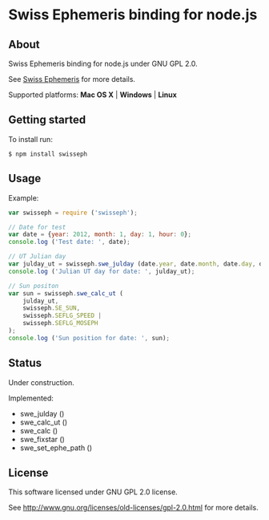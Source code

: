Swiss Ephemeris binding for node.js
===================================

## About

Swiss Ephemeris binding for node.js under GNU GPL 2.0.

See [Swiss Ephemeris](http://www.astro.com/swisseph/swephinfo_e.htm) for more details.

Supported platforms: **Mac OS X** | **Windows** | **Linux**

## Getting started

To install run:

```
$ npm install swisseph
```

## Usage

Example:

```javascript
var swisseph = require ('swisseph');

// Date for test
var date = {year: 2012, month: 1, day: 1, hour: 0};
console.log ('Test date: ', date);

// UT Julian day
var julday_ut = swisseph.swe_julday (date.year, date.month, date.day, date.hour, swisseph.SE_GREG_CAL);
console.log ('Julian UT day for date: ', julday_ut);

// Sun positon
var sun = swisseph.swe_calc_ut (
	julday_ut,
	swisseph.SE_SUN,
	swisseph.SEFLG_SPEED |
	swisseph.SEFLG_MOSEPH
);
console.log ('Sun position for date: ', sun);
```

## Status

Under construction.

Implemented:
 - swe_julday ()
 - swe_calc_ut ()
 - swe_calc ()
 - swe_fixstar ()
 - swe_set_ephe_path ()

## License

This software licensed under GNU GPL 2.0 license.

See http://www.gnu.org/licenses/old-licenses/gpl-2.0.html for more details.
